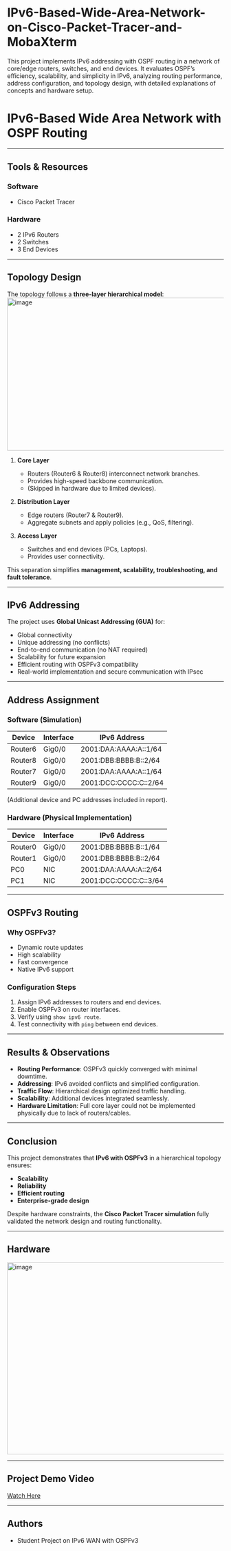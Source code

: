 # IPv6-Based-Wide-Area-Network-on-Cisco-Packet-Tracer-and-MobaXterm
This project implements IPv6 addressing with OSPF routing in a network of core/edge routers, switches, and end devices. It evaluates OSPF’s efficiency, scalability, and simplicity in IPv6, analyzing routing performance, address configuration, and topology design, with detailed explanations of concepts and hardware setup.
# IPv6-Based Wide Area Network with OSPF Routing

---

## Tools & Resources  
### Software  
- Cisco Packet Tracer  

### Hardware  
- 2 IPv6 Routers  
- 2 Switches  
- 3 End Devices  

---

## Topology Design  
The topology follows a **three-layer hierarchical model**: 
<img width="558" height="354" alt="image" src="https://github.com/user-attachments/assets/9e45b7d6-d255-4cfd-83d1-b10a85d5dd7f" />

1. **Core Layer**  
   - Routers (Router6 & Router8) interconnect network branches.  
   - Provides high-speed backbone communication.  
   - (Skipped in hardware due to limited devices).  

2. **Distribution Layer**  
   - Edge routers (Router7 & Router9).  
   - Aggregate subnets and apply policies (e.g., QoS, filtering).  

3. **Access Layer**  
   - Switches and end devices (PCs, Laptops).  
   - Provides user connectivity.  

This separation simplifies **management, scalability, troubleshooting, and fault tolerance**.

---

## IPv6 Addressing  
The project uses **Global Unicast Addressing (GUA)** for:  
- Global connectivity  
- Unique addressing (no conflicts)  
- End-to-end communication (no NAT required)  
- Scalability for future expansion  
- Efficient routing with OSPFv3 compatibility  
- Real-world implementation and secure communication with IPsec  

---

## Address Assignment  

### Software (Simulation)  
| Device | Interface | IPv6 Address |
|--------|-----------|--------------|
| Router6 | Gig0/0 | 2001:DAA:AAAA:A::1/64 |
| Router8 | Gig0/0 | 2001:DBB:BBBB:B::2/64 |
| Router7 | Gig0/0 | 2001:DAA:AAAA:A::1/64 |
| Router9 | Gig0/0 | 2001:DCC:CCCC:C::2/64 |

(Additional device and PC addresses included in report).  

### Hardware (Physical Implementation)  
| Device | Interface | IPv6 Address |
|--------|-----------|--------------|
| Router0 | Gig0/0 | 2001:DBB:BBBB:B::1/64 |
| Router1 | Gig0/0 | 2001:DBB:BBBB:B::2/64 |
| PC0 | NIC | 2001:DAA:AAAA:A::2/64 |
| PC1 | NIC | 2001:DCC:CCCC:C::3/64 |

---

## OSPFv3 Routing  
### Why OSPFv3?  
- Dynamic route updates  
- High scalability  
- Fast convergence  
- Native IPv6 support  

### Configuration Steps  
1. Assign IPv6 addresses to routers and end devices.  
2. Enable OSPFv3 on router interfaces.  
3. Verify using `show ipv6 route`.  
4. Test connectivity with `ping` between end devices.  

---

## Results & Observations  
- **Routing Performance**: OSPFv3 quickly converged with minimal downtime.  
- **Addressing**: IPv6 avoided conflicts and simplified configuration.  
- **Traffic Flow**: Hierarchical design optimized traffic handling.  
- **Scalability**: Additional devices integrated seamlessly.  
- **Hardware Limitation**: Full core layer could not be implemented physically due to lack of routers/cables.  

---

## Conclusion  
This project demonstrates that **IPv6 with OSPFv3** in a hierarchical topology ensures:  
- **Scalability**  
- **Reliability**  
- **Efficient routing**  
- **Enterprise-grade design**  

Despite hardware constraints, the **Cisco Packet Tracer simulation** fully validated the network design and routing functionality.

---

## Hardware 
<img width="774" height="445" alt="image" src="https://github.com/user-attachments/assets/0d67f056-4f21-41fa-b5a9-6f9e003050ec" />

---
## Project Demo Video  
[Watch Here](https://drive.google.com/file/d/1hwTY4MHgHkA62UJiEDgyXkR-t4lGx9Sk/view?usp=drivesdk)

---

## Authors  
- Student Project on IPv6 WAN with OSPFv3  
